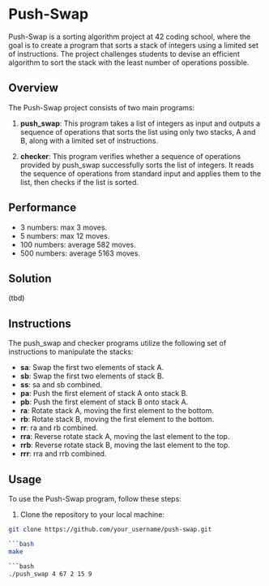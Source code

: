 # Push-Swap

Push-Swap is a sorting algorithm project at 42 coding school, where the goal is to create a program that sorts a stack of integers using a limited set of instructions. The project challenges students to devise an efficient algorithm to sort the stack with the least number of operations possible.

## Overview

The Push-Swap project consists of two main programs:

1. **push_swap**: This program takes a list of integers as input and outputs a sequence of operations that sorts the list using only two stacks, A and B, along with a limited set of instructions.

2. **checker**: This program verifies whether a sequence of operations provided by push_swap successfully sorts the list of integers. It reads the sequence of operations from standard input and applies them to the list, then checks if the list is sorted.

## Performance

- 3 numbers: max 3 moves.
- 5 numbers: max 12 moves.
- 100 numbers: average 582 moves.
- 500 numbers: average 5163 moves.

## Solution
(tbd)
## Instructions

The push_swap and checker programs utilize the following set of instructions to manipulate the stacks:

- **sa**: Swap the first two elements of stack A.
- **sb**: Swap the first two elements of stack B.
- **ss**: sa and sb combined.
- **pa**: Push the first element of stack A onto stack B.
- **pb**: Push the first element of stack B onto stack A.
- **ra**: Rotate stack A, moving the first element to the bottom.
- **rb**: Rotate stack B, moving the first element to the bottom.
- **rr**: ra and rb combined.
- **rra**: Reverse rotate stack A, moving the last element to the top.
- **rrb**: Reverse rotate stack B, moving the last element to the top.
- **rrr**: rra and rrb combined.

## Usage

To use the Push-Swap program, follow these steps:

1. Clone the repository to your local machine:

```bash
git clone https://github.com/your_username/push-swap.git

```bash
make

```bash
./push_swap 4 67 2 15 9

 

